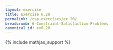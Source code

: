 ```yaml
---
layout: exercise
title: Exercise 6.20
permalink: /csp-exercises/ex_20/
breadcrumb: 6-Constraint-Satisfaction-Problems
canonical_id: ex6.20
---
```


{% include mathjax_support %}

